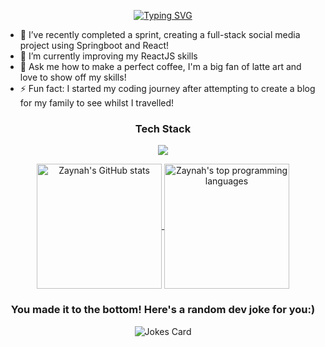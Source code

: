 <p align="center"> 
<a href="https://git.io/typing-svg"><img src="https://readme-typing-svg.demolab.com?weight=500&size=29&duration=3500&pause=990&color=FF61B7&background=FCFCFC00&center=true&vCenter=true&width=500&lines=%3Ch1%3EHello+World!%3C%2Fh1%3E;%3Cp%3EWelcome+to+my+GitHub!%3C%2Fp%3E;%3Cp%3EI'm+Zaynah%3A)%3C%2Fp%3E" alt="Typing SVG" /></a>
</p>

- 🔭 I’ve recently completed a sprint, creating a full-stack social media project using Springboot and React!
- 🌱 I’m currently improving my ReactJS skills
- 💬 Ask me how to make a perfect coffee, I'm a big fan of latte art and love to show off my skills!
- ⚡ Fun fact: I started my coding journey after attempting to create a blog for my family to see whilst I travelled!

<h3 align="center"> Tech Stack</h3>
<p align="center"> 
  <img src="https://skillicons.dev/icons?i=git,js,html,css,java,react,postgresql" />
  </a>
</p>

<p align="center"> 
<a href="https://github.com/anuraghazra/github-readme-stats">
  <img height=200 align="center" src="https://github-readme-stats.vercel.app/api?username=zaynah99&theme=omni&show_icons=true" alt="Zaynah's GitHub stats">
</a>
<a href="https://github.com/zaynah99/convoychat">
  <img height=200 align="center"src="https://github-readme-stats.vercel.app/api/top-langs/?username=zaynah99&theme=omni&layout=donut" alt="Zaynah's top programming languages">
</a>
</p>

<!-- HTML -->
<h3 align="center"> You made it to the bottom! Here's a random dev joke for you:)</h3>
<p align="center"> 
  <img src="https://readme-jokes.vercel.app/api" alt="Jokes Card" />
  </a>
</p>


















